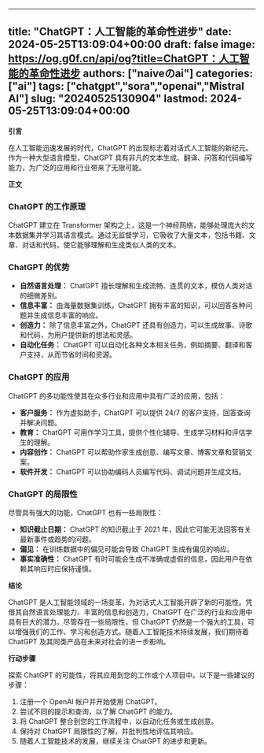 
---
title: "ChatGPT：人工智能的革命性进步"
date: 2024-05-25T13:09:04+00:00
draft: false
image: https://og.g0f.cn/api/og?title=ChatGPT：人工智能的革命性进步
authors: ["naiveのai"]
categories: ["ai"]
tags: ["chatgpt","sora","openai","Mistral AI"]
slug: "20240525130904"
lastmod: 2024-05-25T13:09:04+00:00
---
**引言**

在人工智能迅速发展的时代，ChatGPT 的出现标志着对话式人工智能的新纪元。作为一种大型语言模型，ChatGPT 具有非凡的文本生成、翻译、问答和代码编写能力，为广泛的应用和行业带来了无限可能。

**正文**

### ChatGPT 的工作原理

ChatGPT 建立在 Transformer 架构之上，这是一个神经网络，能够处理庞大的文本数据集并学习其语言模式。通过无监督学习，它吸收了大量文本，包括书籍、文章、对话和代码，使它能够理解和生成类似人类的文本。

### ChatGPT 的优势

- **自然语言处理：** ChatGPT 擅长理解和生成流畅、连贯的文本，模仿人类对话的细微差别。
- **信息丰富：** 由海量数据集训练，ChatGPT 拥有丰富的知识，可以回答各种问题并生成信息丰富的响应。
- **创造力：** 除了信息丰富之外，ChatGPT 还具有创造力，可以生成故事、诗歌和代码，为用户提供新的想法和灵感。
- **自动化任务：** ChatGPT 可以自动化各种文本相关任务，例如摘要、翻译和客户支持，从而节省时间和资源。

### ChatGPT 的应用

ChatGPT 的多功能性使其在众多行业和应用中具有广泛的应用，包括：

- **客户服务：** 作为虚拟助手，ChatGPT 可以提供 24/7 的客户支持，回答查询并解决问题。
- **教育：** ChatGPT 可用作学习工具，提供个性化辅导、生成学习材料和评估学生的理解。
- **内容创作：** ChatGPT 可以帮助作家生成创意、编写文章、博客文章和营销文案。
- **软件开发：** ChatGPT 可以协助编码人员编写代码、调试问题并生成文档。

### ChatGPT 的局限性

尽管具有强大的功能，ChatGPT 也有一些局限性：

- **知识截止日期：** ChatGPT 的知识截止于 2021 年，因此它可能无法回答有关最新事件或趋势的问题。
- **偏见：** 在训练数据中的偏见可能会导致 ChatGPT 生成有偏见的响应。
- **事实准确性：** ChatGPT 有时可能会生成不准确或虚假的信息，因此用户在依赖其响应时应保持谨慎。

**结论**

ChatGPT 是人工智能领域的一场变革，为对话式人工智能开辟了新的可能性。凭借其自然语言处理能力、丰富的信息和创造力，ChatGPT 在广泛的行业和应用中具有巨大的潜力。尽管存在一些局限性，但 ChatGPT 仍然是一个强大的工具，可以增强我们的工作、学习和创造方式。随着人工智能技术持续发展，我们期待着 ChatGPT 及其同类产品在未来对社会的进一步影响。

**行动步骤**

探索 ChatGPT 的可能性，将其应用到您的工作或个人项目中。以下是一些建议的步骤：

1. 注册一个 OpenAI 帐户并开始使用 ChatGPT。
2. 尝试不同的提示和查询，以了解 ChatGPT 的能力。
3. 将 ChatGPT 整合到您的工作流程中，以自动化任务或生成创意。
4. 保持对 ChatGPT 局限性的了解，并批判性地评估其响应。
5. 随着人工智能技术的发展，继续关注 ChatGPT 的进步和更新。